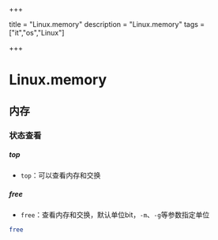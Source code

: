 

+++

title = "Linux.memory"
description = "Linux.memory"
tags = ["it","os","Linux"]

+++

# Linux.memory

## 内存

### 状态查看

##### top

- `top`：可以查看内存和交换



##### free

- `free`：查看内存和交换，默认单位bit，`-m`、`-g`等参数指定单位

```sh
free
```


